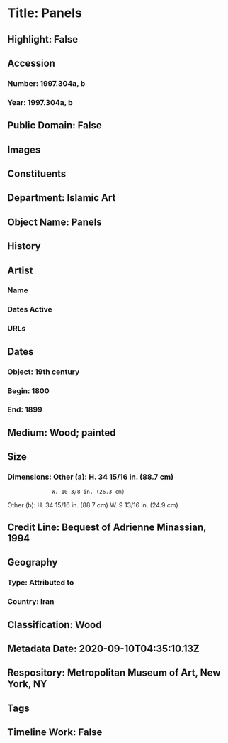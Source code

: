 # Title: Panels
## Highlight: False
## Accession
### Number: 1997.304a, b
### Year: 1997.304a, b
## Public Domain: False
## Images
## Constituents
## Department: Islamic Art
## Object Name: Panels
## History
## Artist
### Name
### Dates Active
### URLs
## Dates
### Object: 19th century
### Begin: 1800
### End: 1899
## Medium: Wood; painted
## Size
### Dimensions: Other (a): H.  34 15/16 in. (88.7 cm)
                  W. 10 3/8 in. (26.3 cm)
Other (b): H. 34 15/16 in. (88.7 cm)
                  W.  9 13/16 in. (24.9 cm)
## Credit Line: Bequest of Adrienne Minassian, 1994
## Geography
### Type: Attributed to
### Country: Iran
## Classification: Wood
## Metadata Date: 2020-09-10T04:35:10.13Z
## Respository: Metropolitan Museum of Art, New York, NY
## Tags
## Timeline Work: False